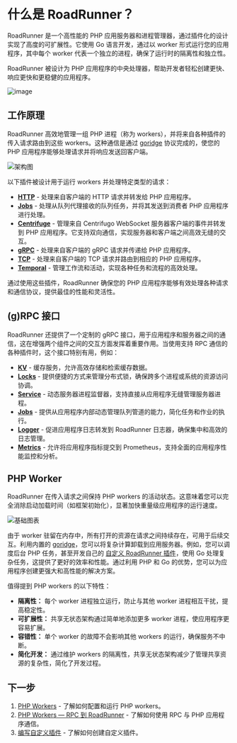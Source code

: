 # 什么是 RoadRunner？

RoadRunner 是一个高性能的 PHP 应用服务器和进程管理器，通过插件化的设计实现了高度的可扩展性。它使用 Go 语言开发，通过以 worker 形式运行您的应用程序，其中每个 worker 代表一个独立的进程，确保了运行时的隔离性和独立性。

RoadRunner 被设计为 PHP 应用程序的中央处理器，帮助开发者轻松创建更快、响应更快和更稳健的应用程序。

![image](https://user-images.githubusercontent.com/773481/235296092-2f82643b-7822-4649-952a-0529efa3af88.png)

## 工作原理

RoadRunner 高效地管理一组 PHP 进程（称为 workers），并将来自各种插件的传入请求路由到这些 workers。这种通信是通过 [goridge](https://github.com/roadrunner-server/goridge) 协议完成的，使您的 PHP 应用程序能够处理请求并将响应发送回客户端。

![架构图](https://github.com/roadrunner-server/docs/assets/8040338/e96ebcbf-3d7e-46be-b4ec-534df898a14e)

以下插件被设计用于运行 workers 并处理特定类型的请求：

- [**HTTP**](../http/http.md) - 处理来自客户端的 HTTP 请求并转发给 PHP 应用程序。
- [**Jobs**](../queues/overview-queues.md) - 处理从队列代理接收的队列任务，并将其发送到消费者 PHP 应用程序进行处理。
- [**Centrifuge**](../plugins/centrifuge.md) - 管理来自 Centrifugo WebSocket 服务器客户端的事件并转发到 PHP 应用程序。它支持双向通信，实现服务器和客户端之间高效无缝的交互。
- [**gRPC**](../plugins/grpc.md) - 处理来自客户端的 gRPC 请求并传递给 PHP 应用程序。
- [**TCP**](../plugins/tcp.md) - 处理来自客户端的 TCP 请求并路由到相应的 PHP 应用程序。
- [**Temporal**](../workflow/temporal.md) - 管理工作流和活动，实现各种任务和流程的高效处理。

通过使用这些插件，RoadRunner 确保您的 PHP 应用程序能够有效处理各种请求和通信协议，提供最佳的性能和灵活性。

## (g)RPC 接口

RoadRunner 还提供了一个定制的 gRPC 接口，用于应用程序和服务器之间的通信，这在增强两个组件之间的交互方面发挥着重要作用。当使用支持 RPC 通信的各种插件时，这个接口特别有用，例如：

- [**KV**](../kv/overview-kv.md) - 缓存服务，允许高效存储和检索缓存数据。
- [**Locks**](../plugins/locks.md) - 提供便捷的方式来管理分布式锁，确保跨多个进程或系统的资源访问协调。
- [**Service**](../plugins/service.md) - 动态服务器进程监督器，支持直接从应用程序无缝管理服务器进程。
- [**Jobs**](../queues/overview-queues.md) - 提供从应用程序内部动态管理队列管道的能力，简化任务和作业的执行。
- [**Logger**](../lab/logger.md) - 促进应用程序日志转发到 RoadRunner 日志器，确保集中和高效的日志管理。
- [**Metrics**](../lab/metrics.md) - 允许将应用程序指标提交到 Prometheus，支持全面的应用程序性能监控和分析。

## PHP Worker

RoadRunner 在传入请求之间保持 PHP workers 的活动状态。这意味着您可以完全消除启动加载时间（如框架初始化），显著加快重量级应用程序的运行速度。

![基础图表](https://user-images.githubusercontent.com/796136/65348057-00df2e00-dbe9-11e9-9173-f0bd4269c101.png)

由于 worker 驻留在内存中，所有打开的资源在请求之间持续存在，可用于后续交互。利用内置的 [goridge](https://github.com/roadrunner-server/goridge)，您可以将复杂计算卸载到应用服务器。例如，您可以调度后台 PHP 任务，甚至开发自己的 [自定义 RoadRunner 插件](../customization/plugin.md)，使用 Go 处理复杂任务，这提供了更好的效率和性能。通过利用 PHP 和 Go 的优势，您可以为应用程序创建更强大和高性能的解决方案。

值得提到 PHP workers 的以下特性：

- **隔离性：** 每个 worker 进程独立运行，防止与其他 worker 进程相互干扰，提高稳定性。
- **可扩展性：** 共享无状态架构通过简单地添加更多 worker 进程，使应用程序更容易扩展。
- **容错性：** 单个 worker 的故障不会影响其他 workers 的运行，确保服务不中断。
- **简化开发：** 通过维护 workers 的隔离性，共享无状态架构减少了管理共享资源的复杂性，简化了开发过程。

## 下一步

1. [PHP Workers](../php/worker.md) - 了解如何配置和运行 PHP workers。
2. [PHP Workers — RPC 到 RoadRunner](../php/rpc.md) - 了解如何使用 RPC 与 PHP 应用程序通信。
3. [编写自定义插件](../customization/plugin.md) - 了解如何创建自定义插件。